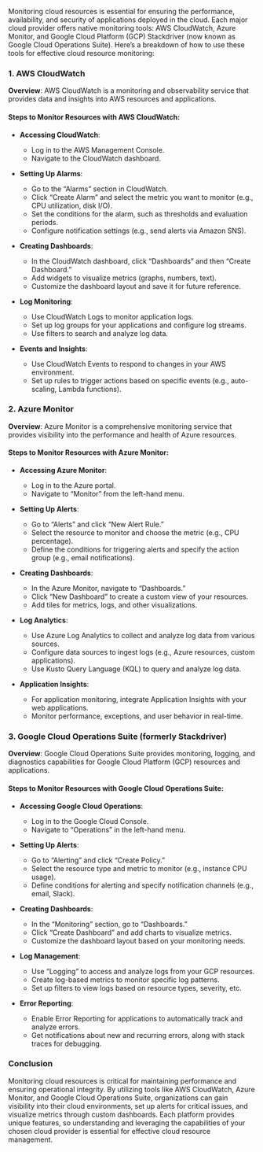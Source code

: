 Monitoring cloud resources is essential for ensuring the performance, availability, and security of applications deployed in the cloud. Each major cloud provider offers native monitoring tools: AWS CloudWatch, Azure Monitor, and Google Cloud Platform (GCP) Stackdriver (now known as Google Cloud Operations Suite). Here’s a breakdown of how to use these tools for effective cloud resource monitoring:

### 1. AWS CloudWatch

**Overview**: AWS CloudWatch is a monitoring and observability service that provides data and insights into AWS resources and applications.

#### Steps to Monitor Resources with AWS CloudWatch:

- **Accessing CloudWatch**: 
  - Log in to the AWS Management Console.
  - Navigate to the CloudWatch dashboard.

- **Setting Up Alarms**:
  - Go to the “Alarms” section in CloudWatch.
  - Click “Create Alarm” and select the metric you want to monitor (e.g., CPU utilization, disk I/O).
  - Set the conditions for the alarm, such as thresholds and evaluation periods.
  - Configure notification settings (e.g., send alerts via Amazon SNS).

- **Creating Dashboards**:
  - In the CloudWatch dashboard, click “Dashboards” and then “Create Dashboard.”
  - Add widgets to visualize metrics (graphs, numbers, text).
  - Customize the dashboard layout and save it for future reference.

- **Log Monitoring**:
  - Use CloudWatch Logs to monitor application logs.
  - Set up log groups for your applications and configure log streams.
  - Use filters to search and analyze log data.

- **Events and Insights**:
  - Use CloudWatch Events to respond to changes in your AWS environment.
  - Set up rules to trigger actions based on specific events (e.g., auto-scaling, Lambda functions).

### 2. Azure Monitor

**Overview**: Azure Monitor is a comprehensive monitoring service that provides visibility into the performance and health of Azure resources.

#### Steps to Monitor Resources with Azure Monitor:

- **Accessing Azure Monitor**:
  - Log in to the Azure portal.
  - Navigate to “Monitor” from the left-hand menu.

- **Setting Up Alerts**:
  - Go to “Alerts” and click “New Alert Rule.”
  - Select the resource to monitor and choose the metric (e.g., CPU percentage).
  - Define the conditions for triggering alerts and specify the action group (e.g., email notifications).

- **Creating Dashboards**:
  - In the Azure Monitor, navigate to “Dashboards.”
  - Click “New Dashboard” to create a custom view of your resources.
  - Add tiles for metrics, logs, and other visualizations.

- **Log Analytics**:
  - Use Azure Log Analytics to collect and analyze log data from various sources.
  - Configure data sources to ingest logs (e.g., Azure resources, custom applications).
  - Use Kusto Query Language (KQL) to query and analyze log data.

- **Application Insights**:
  - For application monitoring, integrate Application Insights with your web applications.
  - Monitor performance, exceptions, and user behavior in real-time.

### 3. Google Cloud Operations Suite (formerly Stackdriver)

**Overview**: Google Cloud Operations Suite provides monitoring, logging, and diagnostics capabilities for Google Cloud Platform (GCP) resources and applications.

#### Steps to Monitor Resources with Google Cloud Operations Suite:

- **Accessing Google Cloud Operations**:
  - Log in to the Google Cloud Console.
  - Navigate to “Operations” in the left-hand menu.

- **Setting Up Alerts**:
  - Go to “Alerting” and click “Create Policy.”
  - Select the resource type and metric to monitor (e.g., instance CPU usage).
  - Define conditions for alerting and specify notification channels (e.g., email, Slack).

- **Creating Dashboards**:
  - In the “Monitoring” section, go to “Dashboards.”
  - Click “Create Dashboard” and add charts to visualize metrics.
  - Customize the dashboard layout based on your monitoring needs.

- **Log Management**:
  - Use “Logging” to access and analyze logs from your GCP resources.
  - Create log-based metrics to monitor specific log patterns.
  - Set up filters to view logs based on resource types, severity, etc.

- **Error Reporting**:
  - Enable Error Reporting for applications to automatically track and analyze errors.
  - Get notifications about new and recurring errors, along with stack traces for debugging.

### Conclusion

Monitoring cloud resources is critical for maintaining performance and ensuring operational integrity. By utilizing tools like AWS CloudWatch, Azure Monitor, and Google Cloud Operations Suite, organizations can gain visibility into their cloud environments, set up alerts for critical issues, and visualize metrics through custom dashboards. Each platform provides unique features, so understanding and leveraging the capabilities of your chosen cloud provider is essential for effective cloud resource management.